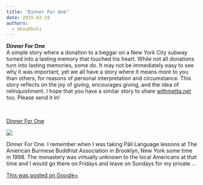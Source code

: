 ```yaml
---
title: "Dinner For One"
date: 2015-02-19
authors: 
  - bksubhuti
---
```


**Dinner For One**  
A simple story where a donation to a beggar on a New York City subway turned into a lasting memory that touched his heart. While not all donations turn into lasting memories, some do. It may not be immediately easy to see why it was important, yet we all have a story where it means more to you than others, for reasons of personal interpretation and circumstance. This story reflects on the joy of giving, encourages giving, and the idea of relinquishment. I hope that you have a similar story to share [withmetta.net](http://withmetta.net) too. Please send it in!  
  
﻿

[Dinner For One](http://withmetta.net/giving-metta/dinner-for-one.html)

[![](https://lh5.googleusercontent.com/proxy/64ZrxzhcPhO8W-_UAQv5Eld96edqpADAvmXJ13l0uVRAMp7uIKpyNDH3wf07xpJEXQu2lViFWPGBsnSH4hhdS1EyQnA=w120-h120)](http://withmetta.net/giving-metta/dinner-for-one.html)

Dinner For One. I remember when I was taking Pāli Language lessons at The American Burmese Buddhist Association in Brooklyn, New York some time in 1998. The monastery was virtually unknown to the local Americans at that time and I would go there on Fridays and leave on Sundays for my private ...

[This was posted on Google+](https://plus.google.com/+BhikkhuSubhuti/posts/LVzRcTCvSEg)